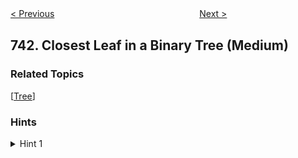 <!--|This file generated by command(leetcode description); DO NOT EDIT.    |-->
<!--+----------------------------------------------------------------------+-->
<!--|@author    openset <openset.wang@gmail.com>                           |-->
<!--|@link      https://github.com/openset                                 |-->
<!--|@home      https://github.com/openset/leetcode                        |-->
<!--+----------------------------------------------------------------------+-->

[< Previous](https://github.com/openset/leetcode/tree/master/problems/cherry-pickup "Cherry Pickup")
　　　　　　　　　　　　　　　　
[Next >](https://github.com/openset/leetcode/tree/master/problems/network-delay-time "Network Delay Time")

## 742. Closest Leaf in a Binary Tree (Medium)



### Related Topics
  [[Tree](https://github.com/openset/leetcode/tree/master/tag/tree/README.md)]

### Hints
<details>
<summary>Hint 1</summary>
Convert the tree to a general graph, and do a breadth-first search.  Alternatively, find the closest leaf for every node on the path from root to target.
</details>

